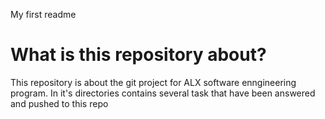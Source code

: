 My first readme

# What is this repository about?
This repository is about the git project for ALX software enngineering program. In it's directories contains several task that have been answered and pushed to this repo

